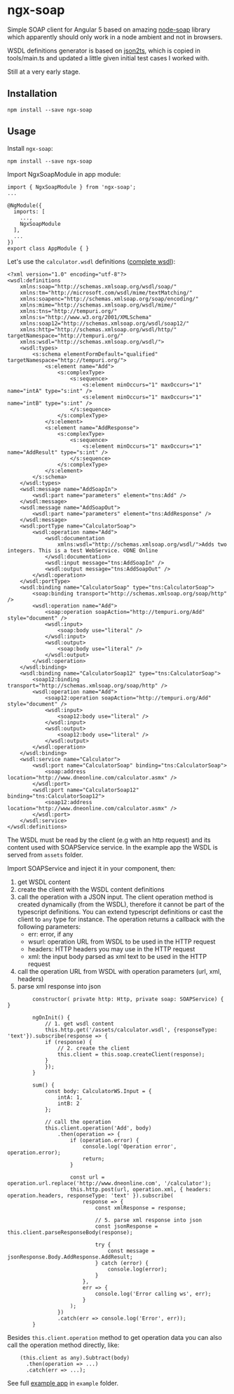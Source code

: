 # ngx-soap

Simple SOAP client for Angular 5 based on amazing [node-soap](https://github.com/vpulim/node-soap) library which apparently should only work in a node ambient and not in browsers.

WSDL definitions generator is based on [json2ts](https://github.com/GregorBiswanger/json2ts), which is copied in tools/main.ts and updated a little given initial test cases I worked with.

Still at a very early stage.

## Installation

`npm install --save ngx-soap`

## Usage

Install `ngx-soap`:

`npm install --save ngx-soap`

Import NgxSoapModule in app module:

    import { NgxSoapModule } from 'ngx-soap';
    ...
    
    @NgModule({
      imports: [
        ...,
        NgxSoapModule
      ],
      ...
    })
    export class AppModule { }


Let's use the `calculator.wsdl` definitions ([complete wsdl](http://www.dneonline.com/calculator.asmx?WSDL)):

    <?xml version="1.0" encoding="utf-8"?>
    <wsdl:definitions 
        xmlns:soap="http://schemas.xmlsoap.org/wsdl/soap/" 
        xmlns:tm="http://microsoft.com/wsdl/mime/textMatching/" 
        xmlns:soapenc="http://schemas.xmlsoap.org/soap/encoding/" 
        xmlns:mime="http://schemas.xmlsoap.org/wsdl/mime/" 
        xmlns:tns="http://tempuri.org/" 
        xmlns:s="http://www.w3.org/2001/XMLSchema" 
        xmlns:soap12="http://schemas.xmlsoap.org/wsdl/soap12/" 
        xmlns:http="http://schemas.xmlsoap.org/wsdl/http/" targetNamespace="http://tempuri.org/" 
        xmlns:wsdl="http://schemas.xmlsoap.org/wsdl/">
        <wsdl:types>
            <s:schema elementFormDefault="qualified" targetNamespace="http://tempuri.org/">
                <s:element name="Add">
                    <s:complexType>
                        <s:sequence>
                            <s:element minOccurs="1" maxOccurs="1" name="intA" type="s:int" />
                            <s:element minOccurs="1" maxOccurs="1" name="intB" type="s:int" />
                        </s:sequence>
                    </s:complexType>
                </s:element>
                <s:element name="AddResponse">
                    <s:complexType>
                        <s:sequence>
                            <s:element minOccurs="1" maxOccurs="1" name="AddResult" type="s:int" />
                        </s:sequence>
                    </s:complexType>
                </s:element>
            </s:schema>
        </wsdl:types>
        <wsdl:message name="AddSoapIn">
            <wsdl:part name="parameters" element="tns:Add" />
        </wsdl:message>
        <wsdl:message name="AddSoapOut">
            <wsdl:part name="parameters" element="tns:AddResponse" />
        </wsdl:message>
        <wsdl:portType name="CalculatorSoap">
            <wsdl:operation name="Add">
                <wsdl:documentation 
                    xmlns:wsdl="http://schemas.xmlsoap.org/wsdl/">Adds two integers. This is a test WebService. ©DNE Online
                </wsdl:documentation>
                <wsdl:input message="tns:AddSoapIn" />
                <wsdl:output message="tns:AddSoapOut" />
            </wsdl:operation>
        </wsdl:portType>
        <wsdl:binding name="CalculatorSoap" type="tns:CalculatorSoap">
            <soap:binding transport="http://schemas.xmlsoap.org/soap/http" />
            <wsdl:operation name="Add">
                <soap:operation soapAction="http://tempuri.org/Add" style="document" />
                <wsdl:input>
                    <soap:body use="literal" />
                </wsdl:input>
                <wsdl:output>
                    <soap:body use="literal" />
                </wsdl:output>
            </wsdl:operation>
        </wsdl:binding>
        <wsdl:binding name="CalculatorSoap12" type="tns:CalculatorSoap">
            <soap12:binding transport="http://schemas.xmlsoap.org/soap/http" />
            <wsdl:operation name="Add">
                <soap12:operation soapAction="http://tempuri.org/Add" style="document" />
                <wsdl:input>
                    <soap12:body use="literal" />
                </wsdl:input>
                <wsdl:output>
                    <soap12:body use="literal" />
                </wsdl:output>
            </wsdl:operation>
        </wsdl:binding>
        <wsdl:service name="Calculator">
            <wsdl:port name="CalculatorSoap" binding="tns:CalculatorSoap">
                <soap:address location="http://www.dneonline.com/calculator.asmx" />
            </wsdl:port>
            <wsdl:port name="CalculatorSoap12" binding="tns:CalculatorSoap12">
                <soap12:address location="http://www.dneonline.com/calculator.asmx" />
            </wsdl:port>
        </wsdl:service>
    </wsdl:definitions>

The WSDL must be read by the client (e.g with an http request) and its content used with SOAPService service. In the example app the WSDL is served from `assets` folder.

Import SOAPService and inject it in your component, then: 

1. get WSDL content
2. create the client with the WSDL content definitions
3. call the operation with a JSON input. The client operation method is created dynamically (from the WSDL), therefore it cannot be part of the typescript definitions. You can extend typescript definitions or cast the client to `any` type for instance. The operation returns a callback with the following parameters: 
    - err: error, if any
    - wsurl: operation URL from WSDL to be used in the HTTP request
    - headers: HTTP headers you may use in the HTTP request
    - xml: the input body parsed as xml text to be used in the HTTP request
4. call the operation URL from WSDL with operation parameters (url, xml, headers)
5. parse xml response into json

```
        constructor( private http: Http, private soap: SOAPService) { }

        ngOnInit() {
            // 1. get wsdl content
            this.http.get('/assets/calculator.wsdl', {responseType: 'text'}).subscribe(response => {
            if (response) {
                // 2. create the client
                this.client = this.soap.createClient(response);
            }
            });
        }

        sum() {
            const body: CalculatorWS.Input = {
                intA: 1,
                intB: 2
            };

            // call the operation
            this.client.operation('Add', body)
                .then(operation => {
                    if (operation.error) {
                        console.log('Operation error', operation.error);
                        return;
                    }

                    const url = operation.url.replace('http://www.dneonline.com', '/calculator');
                    this.http.post(url, operation.xml, { headers: operation.headers, responseType: 'text' }).subscribe(
                        response => {
                            const xmlResponse = response;

                            // 5. parse xml response into json
                            const jsonResponse = this.client.parseResponseBody(response);

                            try {
                                const message = jsonResponse.Body.AddResponse.AddResult;
                            } catch (error) {
                                console.log(error);
                            }
                        },
                        err => {
                            console.log('Error calling ws', err);
                        }
                    );
                })
                .catch(err => console.log('Error', err));
        }
```

Besides `this.client.operation` method to get operation data you can also call the operation method directly, like: 

        (this.client as any).Subtract(body)
          .then(operation => ...)
          .catch(err => ...);

See full [example app](https://github.com/lula/ngx-soap/tree/master/example) in `example` folder. 

